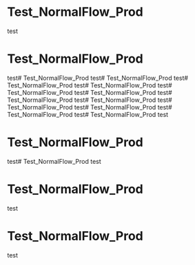# Test_NormalFlow_Prod
test
# Test_NormalFlow_Prod
test# Test_NormalFlow_Prod
test# Test_NormalFlow_Prod
test# Test_NormalFlow_Prod
test# Test_NormalFlow_Prod
test# Test_NormalFlow_Prod
test# Test_NormalFlow_Prod
test# Test_NormalFlow_Prod
test# Test_NormalFlow_Prod
test# Test_NormalFlow_Prod
test# Test_NormalFlow_Prod
test# Test_NormalFlow_Prod
test# Test_NormalFlow_Prod
test
# Test_NormalFlow_Prod
test# Test_NormalFlow_Prod
test
# Test_NormalFlow_Prod
test
# Test_NormalFlow_Prod
test

